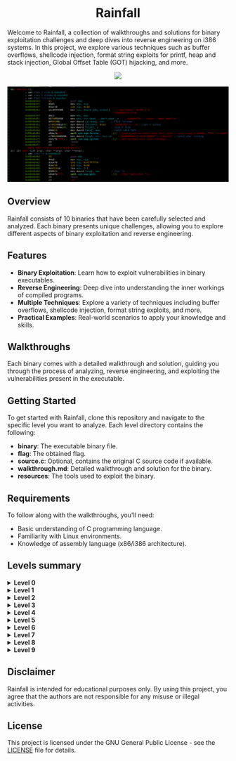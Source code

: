 <h1 align="center">
  Rainfall
</h1>

Welcome to Rainfall, a collection of walkthroughs and solutions for binary exploitation challenges and deep dives into reverse engineering on i386 systems. In this project, we explore various techniques such as buffer overflows, shellcode injection, format string exploits for printf, heap and stack injection, Global Offset Table (GOT) hijacking, and more.

<p align="center">  
  <img src = "https://user-images.githubusercontent.com/35022933/213947145-70f02ba3-4a0f-41ee-9c75-bf24c6d18aba.png" width = "50%"> 
</p>
<img src = "level1.run_main.png" >

## Overview

Rainfall consists of 10 binaries that have been carefully selected and analyzed. Each binary presents unique challenges, allowing you to explore different aspects of binary exploitation and reverse engineering.

## Features

- **Binary Exploitation**: Learn how to exploit vulnerabilities in binary executables.
- **Reverse Engineering**: Deep dive into understanding the inner workings of compiled programs.
- **Multiple Techniques**: Explore a variety of techniques including buffer overflows, shellcode injection, format string exploits, and more.
- **Practical Examples**: Real-world scenarios to apply your knowledge and skills.

## Walkthroughs

Each binary comes with a detailed walkthrough and solution, guiding you through the process of analyzing, reverse engineering, and exploiting the vulnerabilities present in the executable.

## Getting Started

To get started with Rainfall, clone this repository and navigate to the specific level you want to analyze. Each level directory contains the following:

- **binary**: The executable binary file.
- **flag**: The obtained flag.
- **source.c**: Optional, contains the original C source code if available.
- **walkthrough.md**: Detailed walkthrough and solution for the binary.
- **resources**: The tools used to exploit the binary.

## Requirements

To follow along with the walkthroughs, you'll need:

- Basic understanding of C programming language.
- Familiarity with Linux environments.
- Knowledge of assembly language (x86/i386 architecture).

## Levels summary

<details>
<summary><b>Level 0</b></summary
<br/>&emsp;
<b>Objective:</b> Binary analysis to find out which number we have to input (<b>423</b>).
<br/>&emsp;
<a href="../level0/walkthrough.md">Walkthrough.md</a>

```C
int main(int argc, const char **argv, const char **envp)
{
    if (atoi(argv[1]) != 423)
    {
        // Write "No !" to stderr
        fwrite("No !\n", sizeof(char), 5, stderr);
    } 
    else 
    {
        // Execute /bin/sh
        char *shell_cmd = strdup("/bin/sh");
        setresgid(getegid(), getegid(), getegid());
        setresuid(geteuid(), geteuid(), geteuid());
        execv(shell_cmd, argv);
    }
    return (0);
}
```
</details>
<details>
<summary><b>Level 1</b></summary
<br/>&emsp;
<b>Objective:</b> Buffer overflow on <b><i>gets</i></b> function, to overwritte the <b>EIP</b> reg to point to the <b><i>run</i></b> function.
<br/>&emsp;
<a href="../level1/walkthrough.md">Walkthrough.md</a> <a href="../level1/walkthrough_pwntools.md">Walkthrough_pwntools.md</a>

```C
void run() {
    FILE *stdout_ptr = stdout;

    // Print the message "Good... Wait what?\n" to the standard output
    fwrite("Good... Wait what?\n", sizeof(char), 17, stdout_ptr);

    // Execute the "/bin/sh" shell command
    system("/bin/sh");
}

int main(int argc, const char **argv, const char **envp)
{
    char buffer[76]; // Buffer to hold user input
    
    gets(buffer); // Reading input from the user

    return 0;
}
```
</details>
<details>
<summary><b>Level 2</b></summary
<br/>&emsp;
<b>Objective:</b> Buffer overflow on <b><i>gets</i></b> function, to inject <i>shellcode</i> into the <i>Heap</i>, and execute it overwriting the <b>EIP</b> reg to point to the code on the <i>Heap</i>.
<br/>&emsp;
<a href="../level2/walkthrough.md">Walkthrough.md</a>

```C
int p()
{
  char buffer[64]; // ebp+0x4C - ebp+0xC
  int arg;
  int eax;
  int edx;

  fflush(stdout);   // Flush stdout buffer
  gets(buffer);     // Again, possible buffer overflow
  memcpy(eax, &buffer[80], 4);  // Copy EIP (return address) from buffer[80] to eax
  arg = &buffer[64];  // Set arg to point to the end of buffer
  memcpy(arg, eax, 4);  // Copy 4 bytes from eax to arg
  memcpy(eax, arg, 4);  // Copy 4 bytes from arg to eax
  if ( (eax & 0xB0000000) == 0xB0000000 )
  {
    printf("(%p)\n", arg);
    exit(1);
  }
  puts(buffer);
  return (strdup(buffer));
}
int main(int argc, const char **argv, const char **envp)
{
  return (p());
}
```
</details>
<details>
<summary><b>Level 3</b></summary
<br/>&emsp;
<b>Objective:</b> Format string attack on <b><i>printf</i></b> function, to inject the number <i>64</i> into the global variable <b><i>m</i></b>.
<br/>&emsp;
<a href="../level3/walkthrough.md">Walkthrough.md</a>

```C
int m = 0;

int v() {
    int result;         // EAX
    char buffer[520];   // [esp+10h] [ebp-208h] BYREF
    fgets(buffer, 512, stdin);  // Read up to 512 characters from stdin
    printf(buffer); // Print the buffer
    result = m;
    if (m == 64) {  // @
        fwrite("Wait what?!\n", 1, 12, stdout);
        return (system("/bin/sh"));
    }
    return (result);
}
int main() {
    return (v());
}
```
</details>
<details>
<summary><b>Level 4</b></summary
<br/>&emsp;
<b>Objective:</b> Format string attack on <b><i>printf</i></b> function, to inject the number <i>16930116</i> into the global variable <b><i>m</i></b>.
<br/>&emsp;
<a href="../level4/walkthrough.md">Walkthrough.md</a>

```C
int m = 0;

int p(int buffer) {
    return (printf(buffer));
}
int n()
{
  int eax;      // EAX
  char v1[520]; // [esp+10h] [ebp-208h] BYREF

  fgets(v1, 512, stdin);
  p(v1);
  eax = m;
  if ( m == 16930116 )
    return system("/bin/cat /home/user/level5/.pass");
  return eax;
}
int main() {
    int eax;

    n();
    return (eax);
}
```
</details>
<details>
<summary><b>Level 5</b></summary
<br/>&emsp;
<b>Objective:</b> Format string attack on <b><i>printf</i></b> function, to hijack the <b>Global Offset Table</b> replacing there the <b><i>exit</i></b> address for the <b><i>o()</i></b> function address to redirect the code execution.
<br/>&emsp;
<a href="../level5/walkthrough.md">Walkthrough.md</a>

```C
int n()
{
  char v4[520]; // [esp+10h] [ebp-208h] BYREF

  fgets(v4, 512, stdin);
  printf(v4);
  exit(1);
}
int o()
{
  system("/bin/sh");
  _exit(1);
}
int main() {
    return (n());
}
```
</details>
<details>
<summary><b>Level 6</b></summary
<br/>&emsp;
<b>Objective:</b> Buffer overflow on <b><i>strcpy</i></b> function, to overwrite the <b>EIP</b> (which was going to execute <b><i>m()</i></b>) to make it execute <b><i>n()</i></b> instead.
<br/>&emsp;
<a href="../level6/walkthrough.md">Walkthrough.md</a>

```C
int n()
{
  return (system("/bin/cat /home/user/level7/.pass"));
}
int m()
{
  return (puts("Nope"));
}
int main(int argc, const char **argv, const char **envp)
{
  int (**v4)(void); // [esp+18h] [ebp-8h]
  int v5; // [esp+1Ch] [ebp-4h]

  v5 = malloc(64);
  v4 = (int (**)(void))malloc(4);
  *v4 = m;
  strcpy(v5, argv[1]);
  return ((*v4)());
}
```
</details>
<details>
<summary><b>Level 7</b></summary
<br/>&emsp;
<b>Objective:</b> Buffer overflow on the 2 <b><i>strcpy</i></b> functions, to hijack the <b>Global Offset Table</b> replacing there the <b><i>puts</i></b> address for the <b><i>m()</i></b> function address to redirect the code execution and print the <b><i>.pass</i></b> content.
<br/>&emsp;
<a href="../level7/walkthrough.md">Walkthrough.md</a>

```C
char *c = NULL;

int m()
{
  int eax;

  eax = time(0);
  return printf("%s - %d\n", c, eax);
}
int main(int argc, const char **argv, const char **envp)
{
  int eax; // eax
  _DWORD *v5; // [esp+18h] [ebp-8h]    argv[2]
  _DWORD *v6; // [esp+1Ch] [ebp-4h]    argv[1]

  v6 = (_DWORD *)malloc(8);
  *v6 = 1;
  v6[1] = malloc(8);
  v5 = (_DWORD *)malloc(8);
  *v5 = 2;
  v5[1] = malloc(8);
  strcpy(v6[1], argv[1]); // Vulnerable for buffer overflow
  strcpy(v5[1], argv[2]); // Vulnerable for buffer overflow
  eax = fopen("/home/user/level8/.pass", "r");
  fgets(&c, 68, eax); // 68 is the lenght of the flag from .pass
  // c has now the flag
  puts("~~"); // Call m() instead of puts()
  return 0;
}
```
</details>
<details>
<summary><b>Level 8</b></summary
<br/>&emsp;
<b>Objective:</b> play with the options of the program to write at the <i>32th</i> byte of the <b><i>auth</i></b> global variable.
<br/>&emsp;
<a href="../level8/walkthrough.md">Walkthrough.md</a>

```C
char *auth = NULL;
char *service = NULL;

int main(int argc, const char **argv, const char **envp)
{
  char *input;

  while ( 1 )
  {
    printf("%p, %p \n", auth, service);
    if ( !fgets(input, 128, stdin) )
      break;
    if ( !memcmp(input, "auth ", 5u) )
    {
      auth = malloc(4);
      *auth = 0;
      if ( strlen(input + 5) <= 30 )
        strcpy(auth, input + 5);
    }
    if ( !memcmp(input, "reset", 5u) )
      free(auth);
    if ( !memcmp(input, "service", 6u) )
      service = strdup(input + 7);
    if ( !memcmp(input, "login", 5u) )
    {
      if ( auth[32] )
        system("/bin/sh");
      else
        fwrite("Password:\n", 1, 10, stdout);
    }
  }
  return 0;
}
```
</details>
<details>
<summary><b>Level 9</b></summary
<br/>&emsp;
<b>Objective:</b> Buffer overflow on c++ object with <i><b>memcpy</b></i> to overwrite the vtable of a second object on the <b>heap</b>.
<br/>&emsp;
<a href="../level9/walkthrough.md">Walkthrough.md</a>

```C
class N {
public:
    char buffer[100];
    int value;

    N(int value) : value(value) {}

    void setAnnotation(char* annotation) {
        int len = strlen(annotation);

        std::memcpy(this->buffer, annotation, len);
    }

    int operator+(const N &right) const {
        return (this->value + right.value);
    }

    int operator-(const N &right) const {
        return (this->value - right.value);
    }
};

int main(int argc, char* argv[]) {
    if (argc < 2) {
        exit(1);
    }

    N* instance1 = new N(5);
    N* instance2 = new N(6);

    instance1->setAnnotation(argv[1]);

    return (*instance2 + *instance1);
}
```
</details>

## Disclaimer

Rainfall is intended for educational purposes only. By using this project, you agree that the authors are not responsible for any misuse or illegal activities.

## License

This project is licensed under the GNU General Public License - see the [LICENSE](LICENSE) file for details.

